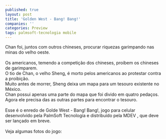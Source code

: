 ```yaml
---
published: true
layout: post
title: 'Golden West - Bang! Bang!'
companies: ''
categories: Preview
tags: palmsoft-tecnologia mobile
---
```

Chan foi, juntos com outros chineses, procurar riquezas garimpando nas minas do velho oeste.<br /><br />Os americanos, temendo a competição dos chineses, proibem os chineses de garimparem.<br />O tio de Chan, o velho Sheng, é morto pelos americanos ao protestar contra a proibição.<br />Muito antes de morrer, Sheng deixa um mapa para um tesouro existente no México. <br />Chan possui apenas uma parte do mapa que foi divido em quatro pedaços. Agora ele precisa das as outras partes para encontrar o tesouro.<br /><br />Esse é o enredo de Golde West - Bang! Bang!, jogo para celular
 desenvolvido pela PalmSoft Tecnologia
 e distribuído pela MDEV
, que deve ser lançado em breve.<br /><br />Veja algumas fotos do jogo:<br /><br /><br />
